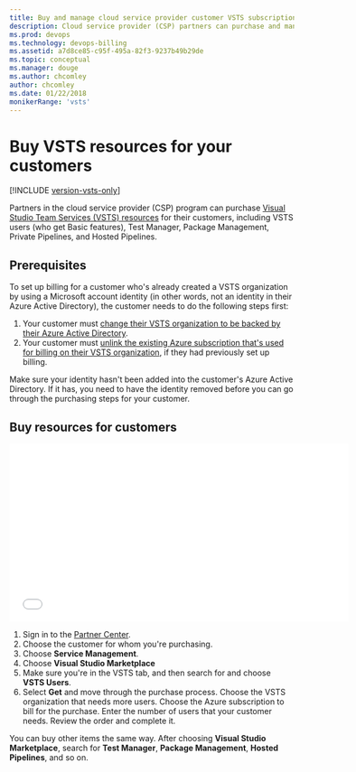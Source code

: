 ```yaml
---
title: Buy and manage cloud service provider customer VSTS subscriptions
description: Cloud service provider (CSP) partners can purchase and manage Visual Studio Team Services (VSTS) for their customers
ms.prod: devops
ms.technology: devops-billing
ms.assetid: a7d8ce85-c95f-495a-82f3-9237b49b29de
ms.topic: conceptual
ms.manager: douge
ms.author: chcomley
author: chcomley
ms.date: 01/22/2018
monikerRange: 'vsts'
---
```

# Buy VSTS resources for your customers

[!INCLUDE [version-vsts-only](../../../_shared/version-vsts-only.md)]

Partners in the cloud service provider (CSP) program can purchase [Visual Studio Team Services (VSTS) resources](https://visualstudio.microsoft.com/team-services/pricing) for
their customers, including VSTS users (who get Basic  features), Test Manager, Package Management, Private Pipelines, and
Hosted Pipelines.

## Prerequisites

To set up billing for a customer who's already created a VSTS organization by using a Microsoft account identity
(in other words, not an identity in their Azure Active Directory), the customer needs to do the following steps first:

1. Your customer must [change their VSTS organization to be backed by their Azure Active Directory](../../accounts/access-with-azure-ad.md).
2. Your customer must [unlink the existing Azure subscription that's used for billing on their VSTS organization](../change-azure-subscription.md), if they had previously set up billing.

Make sure your identity hasn't been added into the customer's Azure Active Directory. If it has, you need to have the identity removed before you can go through the purchasing steps for your customer.

## Buy resources for customers

<iframe src="//channel9.msdn.com/Shows/Visual-Studio-for-CSP-Partners/CSP-How-to-buy-VSTS/player" width="600" height="315" allowFullScreen="true" frameBorder="0"></iframe>

1. Sign in to the [Partner Center](https://partnercenter.microsoft.com).
2. Choose the customer for whom you're purchasing.
3. Choose **Service Management**.
4. Choose **Visual Studio Marketplace**
5. Make sure you're in the VSTS tab, and then search for and choose **VSTS Users**.
6. Select **Get** and move through the purchase process. Choose the VSTS organization that needs more users. Choose the Azure subscription to bill for the purchase. Enter the number of users that your customer needs. Review the order and complete it.

You can buy other items the same way. After choosing **Visual Studio Marketplace**, search for **Test Manager**, **Package Management**, **Hosted Pipelines**, and so on.
